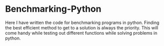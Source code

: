 # Benchmarking-Python

Here I have written the code for benchmarking programs in python.
Finding the best efficient method to get to a solution is always the priority.
This will come handy while testing out different functions while solving problems in python.
